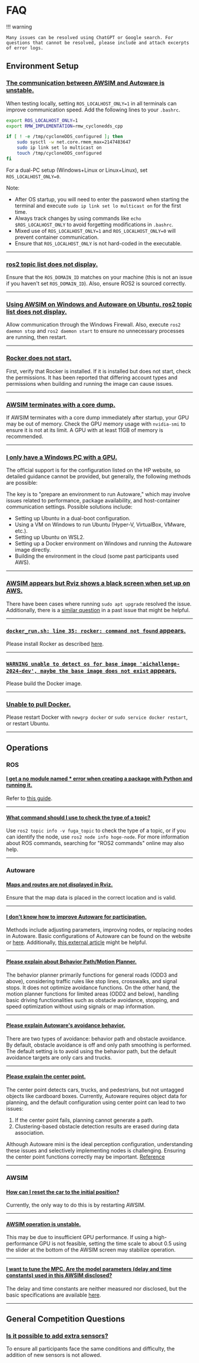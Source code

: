 # FAQ

!!! warning

    Many issues can be resolved using ChatGPT or Google search. For questions that cannot be resolved, please include and attach excerpts of error logs.

## Environment Setup

### <u>The communication between AWSIM and Autoware is unstable.</u>

When testing locally, setting `ROS_LOCALHOST_ONLY=1` in all terminals can improve communication speed. Add the following lines to your `.bashrc`.

```bash
export ROS_LOCALHOST_ONLY=1
export RMW_IMPLEMENTATION=rmw_cyclonedds_cpp

if [ ! -e /tmp/cycloneDDS_configured ]; then
    sudo sysctl -w net.core.rmem_max=2147483647
    sudo ip link set lo multicast on
    touch /tmp/cycloneDDS_configured
fi
```

For a dual-PC setup (Windows+Linux or Linux+Linux), set `ROS_LOCALHOST_ONLY=0`.

Note:

- After OS startup, you will need to enter the password when starting the terminal and execute `sudo ip link set lo multicast on` for the first time.
- Always track changes by using commands like `echo $ROS_LOCALHOST_ONLY` to avoid forgetting modifications in `.bashrc`.
- Mixed use of `ROS_LOCALHOST_ONLY=1` and `ROS_LOCALHOST_ONLY=0` will prevent container communication.
- Ensure that `ROS_LOCALHOST_ONLY` is not hard-coded in the executable.

---

### <u>ros2 topic list does not display.</u>

Ensure that the `ROS_DOMAIN_ID` matches on your machine (this is not an issue if you haven't set `ROS_DOMAIN_ID`). Also, ensure ROS2 is sourced correctly.

---

### <u>Using AWSIM on Windows and Autoware on Ubuntu, ros2 topic list does not display.</u>

Allow communication through the Windows Firewall. Also, execute `ros2 daemon stop` and `ros2 daemon start` to ensure no unnecessary processes are running, then restart.

---

### <u>Rocker does not start.</u>

First, verify that Rocker is installed. If it is installed but does not start, check the permissions. It has been reported that differing account types and permissions when building and running the image can cause issues.

---

### <u>AWSIM terminates with a core dump.</u>

If AWSIM terminates with a core dump immediately after startup, your GPU may be out of memory. Check the GPU memory usage with `nvidia-smi` to ensure it is not at its limit. A GPU with at least 11GB of memory is recommended.

---

### <u>I only have a Windows PC with a GPU.</u>

The official support is for the configuration listed on the HP website, so detailed guidance cannot be provided, but generally, the following methods are possible:

The key is to "prepare an environment to run Autoware," which may involve issues related to performance, package availability, and host-container communication settings. Possible solutions include:

- Setting up Ubuntu in a dual-boot configuration.
- Using a VM on Windows to run Ubuntu (Hyper-V, VirtualBox, VMware, etc.).
- Setting up Ubuntu on WSL2.
- Setting up a Docker environment on Windows and running the Autoware image directly.
- Building the environment in the cloud (some past participants used AWS).

---

### <u>AWSIM appears but Rviz shows a black screen when set up on AWS.</u>

There have been cases where running `sudo apt upgrade` resolved the issue. Additionally, there is a [similar question](https://github.com/ros2/rviz/issues/948) in a past issue that might be helpful.

---

### <u>`docker_run.sh: line 35: rocker: command not found` appears.</u>

Please install Rocker as described [here](../docs/setup/docker.ja.md).

---

### <u>`WARNING unable to detect os for base image 'aichallenge-2024-dev', maybe the base image does not exist` appears.</u>

Please build the Docker image.

---

### <u>Unable to pull Docker.</u>

Please restart Docker with `newgrp docker` or `sudo service docker restart`, or restart Ubuntu.

---

## Operations

### ROS

#### <u>I get a no module named \* error when creating a package with Python and running it.</u>

Refer to [this guide](https://zenn.dev/tasada038/articles/5d8ba66aa34b85#setup.py%E3%81%ABsubmodules%E3%81%A8%E3%81%97%E3%81%A6%E3%83%91%E3%83%83%E3%82%B1%E3%83%BC%E3%82%B8%E3%82%92%E8%BF%BD%E5%8A%A0%E3%81%99%E3%82%8B).

---

#### <u>What command should I use to check the type of a topic?</u>

Use `ros2 topic info -v fuga_topic` to check the type of a topic, or if you can identify the node, use `ros2 node info hoge-node`. For more information about ROS commands, searching for "ROS2 commands" online may also help.

---

### Autoware

#### <u>Maps and routes are not displayed in Rviz.</u>

Ensure that the map data is placed in the correct location and is valid.

---

#### <u>I don't know how to improve Autoware for participation.</u>

Methods include adjusting parameters, improving nodes, or replacing nodes in Autoware. Basic configurations of Autoware can be found on the website or [here](https://automotiveaichallenge.github.io/aichallenge2023-integ/customize/index.html). Additionally, [this external article](https://qiita.com/h_bog/items/86fba5b94b2148c4d9da) might be helpful.

---

#### <u>Please explain about Behavior Path/Motion Planner.</u>

The behavior planner primarily functions for general roads (ODD3 and above), considering traffic rules like stop lines, crosswalks, and signal stops. It does not optimize avoidance functions. On the other hand, the motion planner functions for limited areas (ODD2 and below), handling basic driving functionalities such as obstacle avoidance, stopping, and speed optimization without using signals or map information.

---

#### <u>Please explain Autoware's avoidance behavior.</u>

There are two types of avoidance: behavior path and obstacle avoidance. By default, obstacle avoidance is off and only path smoothing is performed. The default setting is to avoid using the behavior path, but the default avoidance targets are only cars and trucks.

---

#### <u>Please explain the center point.</u>

The center point detects cars, trucks, and pedestrians, but not untagged objects like cardboard boxes. Currently, Autoware requires object data for planning, and the default configuration using center point can lead to two issues:

1. If the center point fails, planning cannot generate a path.
2. Clustering-based obstacle detection results are erased during data association.

Although Autoware mini is the ideal perception configuration, understanding these issues and selectively implementing nodes is challenging. Ensuring the center point functions correctly may be important. [Reference](https://autowarefoundation.github.io/autoware.universe/main/perception/lidar_centerpoint/)

---

### AWSIM

#### <u>How can I reset the car to the initial position?</u>

Currently, the only way to do this is by restarting AWSIM.

---

#### <u>AWSIM operation is unstable.</u>

This may be due to insufficient GPU performance. If using a high-performance GPU is not feasible, setting the time scale to about 0.5 using the slider at the bottom of the AWSIM screen may stabilize operation.

---

#### <u>I want to tune the MPC. Are the model parameters (delay and time constants) used in this AWSIM disclosed?</u>

The delay and time constants are neither measured nor disclosed, but the basic specifications are available [here](./specifications/simulator.en.md).

---

## General Competition Questions

### <u>Is it possible to add extra sensors?</u>

To ensure all participants face the same conditions and difficulty, the addition of new sensors is not allowed.
